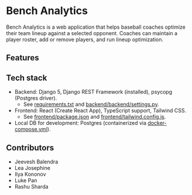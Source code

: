 # Bench Analytics

Bench Analytics is a web application that helps baseball coaches optimize their team lineup against a selected opponent. Coaches can maintain a player roster, add or remove players, and run lineup optimization.

## Features

## Tech stack

- Backend: Django 5, Django REST Framework (installed), psycopg (Postgres driver).
  - See [requirements.txt](requirements.txt) and [backend/backend/settings.py](backend/backend/settings.py).
- Frontend: React (Create React App), TypeScript support, Tailwind CSS.
  - See [frontend/package.json](frontend/package.json) and [frontend/tailwind.config.js](frontend/tailwind.config.js).
- Local DB for development: Postgres (containerized via [docker-compose.yml](docker-compose.yml)).

## Contributors

- Jeevesh Balendra
- Lea Josephine
- Ilya Kononov
- Luke Pan
- Rashu Sharda
